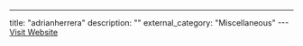 ---
title: "adrianherrera"
description: ""
external_category: "Miscellaneous"
---[Visit Website](https://github.com/adrianherrera)


